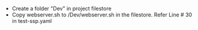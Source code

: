 - Create a folder "Dev" in project filestore
- Copy webserver.sh to /Dev/webserver.sh in the filestore. Refer Line # 30 in test-ssp.yaml
  
